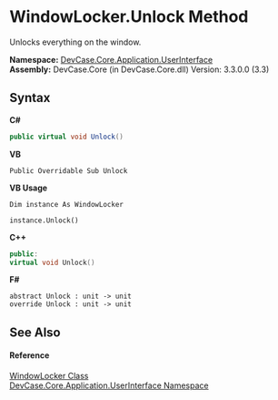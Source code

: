 # WindowLocker.Unlock Method 
 

Unlocks everything on the window.

**Namespace:**&nbsp;<a href="N_DevCase_Core_Application_UserInterface">DevCase.Core.Application.UserInterface</a><br />**Assembly:**&nbsp;DevCase.Core (in DevCase.Core.dll) Version: 3.3.0.0 (3.3)

## Syntax

**C#**<br />
``` C#
public virtual void Unlock()
```

**VB**<br />
``` VB
Public Overridable Sub Unlock
```

**VB Usage**<br />
``` VB Usage
Dim instance As WindowLocker

instance.Unlock()
```

**C++**<br />
``` C++
public:
virtual void Unlock()
```

**F#**<br />
``` F#
abstract Unlock : unit -> unit 
override Unlock : unit -> unit 
```


## See Also


#### Reference
<a href="T_DevCase_Core_Application_UserInterface_WindowLocker">WindowLocker Class</a><br /><a href="N_DevCase_Core_Application_UserInterface">DevCase.Core.Application.UserInterface Namespace</a><br />